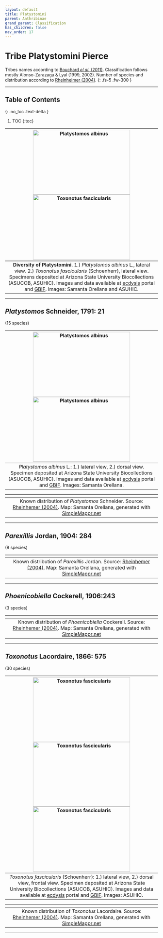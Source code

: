 ```yaml
---
layout: default
title: Platystomini
parent: Anthribinae
grand_parent: Classification
has_children: false
nav_order: 17
---
```



# Tribe Platystomini Pierce

Tribes names according to [Bouchard _el al._ (2011)](https://zookeys.pensoft.net/articles.php?id=4001). Classification follows mostly Alonso-Zarazaga & Lyal (1999, 2002). Number of species and distribution according to [Rheinheimer (2004)](https://www.zobodat.at/pdf/Mitt-Ent-Ver-Stuttgart_39_2004_0001-0244.pdf).
{: .fs-5 .fw-300 }

---

## Table of Contents
{: .no_toc .text-delta }

1. TOC
{:toc}

|[<img src="https://media01.symbiota.org/media/ecdysis/ASU_ASUCOB/ASUCOB0015/ASUCOB0015431_lateral_edited_1662835941.jpg" alt="Platystomos albinus" width="320" height="213.4">](https://ecdysis.org/collections/individual/index.php?occid=656763) [<img src="https://media01.symbiota.org/media/ecdysis/ASU_ASUCOB/ASUCOB0015/ASUCOB0015429_lateral_edited_1612550628.jpg" alt="Toxonotus fascicularis" width="320" height="213.4">](https://ecdysis.org/collections/individual/index.php?occid=655786)| 
|:--:| 
|**Diversity of Platystomini.** 1.) _Platystomos albinus_ L., lateral view. 2.) _Toxonotus fascicularis_ (Schoenherr), lateral view. Specimens deposited at Arizona State University Biocollections (ASUCOB, ASUHIC). Images and data available at [ecdysis](https://ecdysis.org) portal and [GBIF](https://gbif.org). Images: Samanta Orellana and ASUHIC.|

---

## _Platystomos_ Schneider, 1791: 21
(15 species)

|[<img src="https://media01.symbiota.org/media/ecdysis/ASU_ASUCOB/ASUCOB0015/ASUCOB0015431_lateral_edited_1662835941.jpg" alt="Platystomos albinus" width="320" height="213.4">](https://ecdysis.org/collections/individual/index.php?occid=656763) [<img src="https://media01.symbiota.org/media/ecdysis/ASU_ASUCOB/ASUCOB0015/ASUCOB0015431_dorsal_edited_1613447825.jpg" alt="Platystomos albinus" width="320" height="213.4">](https://ecdysis.org/collections/individual/index.php?occid=656763)| 
|:--:| 
|_Platystomos albinus_ L.: 1.) lateral view, 2.) dorsal view. Specimen deposited at Arizona State University Biocollections (ASUCOB, ASUHIC). Images and data available at [ecdysis](https://ecdysis.org) portal and [GBIF](https://gbif.org). Images: Samanta Orellana.|

|<img src="https://www.simplemappr.net/map/19023" alt="" />| 
|:--:| 
|Known distribution of _Platystomos_ Schneider. Source: [Rheinhemer (2004)](https://www.zobodat.at/pdf/Mitt-Ent-Ver-Stuttgart_39_2004_0001-0244.pdf). Map: Samanta Orellana, generated with [SimpleMappr.net](https://www.simplemappr.net/) |

---

## _Parexillis_ Jordan, 1904: 284
(8 species)

|<img src="https://www.simplemappr.net/map/19024" alt="" />| 
|:--:| 
|Known distribution of _Parexillis_ Jordan. Source: [Rheinhemer (2004)](https://www.zobodat.at/pdf/Mitt-Ent-Ver-Stuttgart_39_2004_0001-0244.pdf). Map: Samanta Orellana, generated with [SimpleMappr.net](https://www.simplemappr.net/) |

---

## _Phoenicobiella_ Cockerell, 1906:243
(3 species)

|<img src="https://www.simplemappr.net/map/19145" alt="" />| 
|:--:| 
|Known distribution of _Phoenicobiella_ Cockerell. Source: [Rheinhemer (2004)](https://www.zobodat.at/pdf/Mitt-Ent-Ver-Stuttgart_39_2004_0001-0244.pdf). Map: Samanta Orellana, generated with [SimpleMappr.net](https://www.simplemappr.net/) |

---

## _Toxonotus_ Lacordaire, 1866: 575
(30 species)


|[<img src="https://media01.symbiota.org/media/ecdysis/ASU_ASUCOB/ASUCOB0015/ASUCOB0015429_lateral_edited_1612550628.jpg" alt="Toxonotus fascicularis" width="320" height="213.4">](https://ecdysis.org/collections/individual/index.php?occid=655786) [<img src="https://media01.symbiota.org/media/ecdysis/ASU_ASUCOB/ASUCOB0015/ASUCOB0015429_dorsal_edited_1612551251.jpg" alt="Toxonotus fascicularis" width="320" height="213.4">](https://ecdysis.org/collections/individual/index.php?occid=655786) [<img src="https://media01.symbiota.org/media/ecdysis/ASU_ASUCOB/ASUCOB0015/ASUCOB0015429_frontal_edited_1612551560.jpg" alt="Toxonotus fascicularis" width="320" height="213.4">](https://ecdysis.org/collections/individual/index.php?occid=655786)| 
|:--:| 
|_Toxonotus fascicularis_ (Schoenherr): 1.) lateral view, 2.) dorsal view, frontal view. Specimen deposited at Arizona State University Biocollections (ASUCOB, ASUHIC). Images and data available at [ecdysis](https://ecdysis.org) portal and [GBIF](https://gbif.org). Images: ASUHIC.|

|<img src="https://www.simplemappr.net/map/19025" alt="" />| 
|:--:| 
|Known distribution of _Toxonotus_ Lacordaire. Source: [Rheinhemer (2004)](https://www.zobodat.at/pdf/Mitt-Ent-Ver-Stuttgart_39_2004_0001-0244.pdf). Map: Samanta Orellana, generated with [SimpleMappr.net](https://www.simplemappr.net/) |

---
